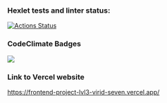 ### Hexlet tests and linter status:
[![Actions Status](https://github.com/maryshtd/frontend-project-lvl3/workflows/hexlet-check/badge.svg)](https://github.com/maryshtd/frontend-project-lvl3/actions)

### CodeClimate Badges
<a href="https://codeclimate.com/github/maryshtd/frontend-project-lvl3/maintainability"><img src="https://api.codeclimate.com/v1/badges/98aed8520bb582ed9da4/maintainability" /></a>

### Link to Vercel website
https://frontend-project-lvl3-virid-seven.vercel.app/